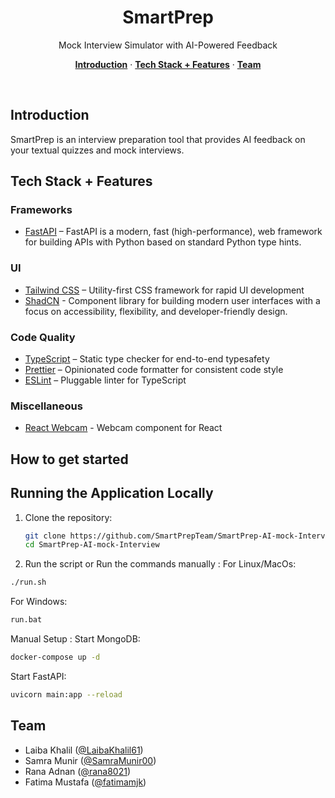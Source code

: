 <h1 align="center">SmartPrep</h1>

<p align="center">
  Mock Interview Simulator with AI-Powered Feedback
</p>

<p align="center">
  <a href="#introduction"><strong>Introduction</strong></a> ·
  <a href="#tech-stack--features"><strong>Tech Stack + Features</strong></a> ·
  <a href="#author"><strong>Team</strong></a>
</p>
<br/>

## Introduction

SmartPrep is an interview preparation tool that provides AI feedback on your textual quizzes and mock interviews.

## Tech Stack + Features

### Frameworks

- [FastAPI](https://fastapi.tiangolo.com/) – FastAPI is a modern, fast (high-performance), web framework for building APIs with Python based on standard Python type hints.

### UI

- [Tailwind CSS](https://tailwindcss.com/) – Utility-first CSS framework for rapid UI development
- [ShadCN](https://ui.shadcn.com/) - Component library for building modern user interfaces with a focus on accessibility, flexibility, and developer-friendly design.

### Code Quality

- [TypeScript](https://www.typescriptlang.org/) – Static type checker for end-to-end typesafety
- [Prettier](https://prettier.io/) – Opinionated code formatter for consistent code style
- [ESLint](https://eslint.org/) – Pluggable linter for TypeScript

### Miscellaneous

- [React Webcam](https://github.com/mozmorris/react-webcam) - Webcam component for React

## How to get started

## Running the Application Locally

1. Clone the repository:
   ```bash
   git clone https://github.com/SmartPrepTeam/SmartPrep-AI-mock-Interview.git
   cd SmartPrep-AI-mock-Interview
   ```
2. Run the script or Run the commands manually :
   For Linux/MacOs:

```bash
./run.sh
```

For Windows:

```bash
run.bat
```

Manual Setup :
Start MongoDB:

```bash
docker-compose up -d
```

Start FastAPI:

```bash
uvicorn main:app --reload
```

## Team

- Laiba Khalil ([@LaibaKhalil61](https://github.com/LaibaKhalil61))
- Samra Munir ([@SamraMunir00](https://github.com/SamraMunir00))
- Rana Adnan ([@rana8021](https://github.com/rana8021))
- Fatima Mustafa ([@fatimamjk](https://github.com/fatimamjk))
